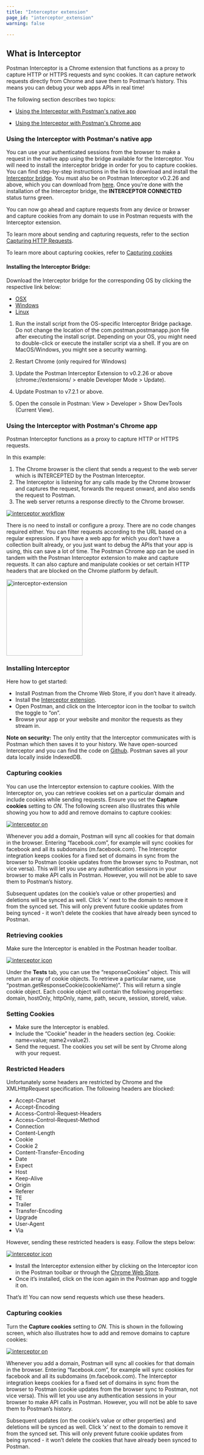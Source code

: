 ```yaml
---
title: "Interceptor extension"
page_id: "interceptor_extension"
warning: false

---
```


## What is Interceptor

Postman Interceptor is a Chrome extension that functions as a proxy to capture HTTP or HTTPS requests and sync cookies. It can capture network requests directly from Chrome and save them to Postman’s history. This means you can debug your web apps APIs in real time!

The following section describes two topics:

* [Using the Interceptor with Postman's native app](#using-the-interceptor-with-postman's-native-app)

* [Using the Interceptor with Postman's Chrome app](#using-the-Interceptor-with-postman's-chrome-app)

### Using the Interceptor with Postman's native app 

You can use your authenticated sessions from the browser to make a request in the native app using the bridge available for the Interceptor. You will need to install the interceptor bridge in order for you to capture cookies. You can find step-by-step instructions in the link to download and install the [Interceptor bridge](#installing-the-interceptor-bridge/). You must also be on Postman Interceptor v0.2.26 and above, which you can download from [here](https://go.pstmn.io/interceptor-download). Once you're done with the installation of the Interceptor bridge, the **INTERCEPTOR CONNECTED** status turns green. 

You can now go ahead and capture requests from any device or browser and capture cookies from any domain to use in Postman requests with the Interceptor extension.

To learn more about sending and capturing requests, refer to the section [Capturing HTTP Requests](/docs/postman/sending_api_requests/capturing_http_requests).

To learn more about capturing cookies, refer to [Capturing cookies](#capturing-cookies)

#### Installing the Interceptor Bridge:

Download the Interceptor bridge for the corresponding OS by clicking the respective link below:

* [OSX](https://go.pstmn.io/interceptor-bridge-macos)
* [Windows](https://go.pstmn.io/interceptor-bridge-windows)
* [Linux](https://go.pstmn.io/interceptor-bridge-linux)

1. Run the install script from the OS-specific Interceptor Bridge package. Do not change the location of the com.postman.postmanapp.json file after executing the install script. Depending on your OS, you might need to double-click or execute the installer script via a shell. If you are on MacOS/Windows, you might see a security warning.

2. Restart Chrome (only required for Windows)

3. Update the Postman Interceptor Extension to v0.2.26 or above (chrome://extensions/ > enable Developer Mode > Update).

4. Update Postman to v7.2.1 or above.

5. Open the console in Postman: View > Developer > Show DevTools (Current View).

### Using the Interceptor with Postman's Chrome app

Postman Interceptor functions as a proxy to capture HTTP or HTTPS requests.  

In this example:

1. The Chrome browser is the client that sends a request to the web server which is INTERCEPTED by the Postman Interceptor.
1. The Interceptor is listening for any calls made by the Chrome browser and captures the request, forwards the request onward, and also sends the request to Postman.
1. The web server returns a response directly to the Chrome browser.

[![interceptor workflow](https://s3.amazonaws.com/postman-static-getpostman-com/postman-docs/proxy.interceptor.png)](https://s3.amazonaws.com/postman-static-getpostman-com/postman-docs/proxy.interceptor.png)

There is no need to install or configure a proxy. There are no code changes required either. You can filter requests according to the URL based on a regular expression. If you have a web app for which you don’t have a collection built already, or you just want to debug the APIs that your app is using, this can save a lot of time. The Postman Chrome app can be used in tandem with the Postman Interceptor extension to make and capture requests. It can also capture and manipulate cookies or set certain HTTP headers that are blocked on the Chrome platform by default.

<a href="https://s3.amazonaws.com/postman-static-getpostman-com/postman-docs/proxy.interceptExt.png"><img width="200" alt="interceptor-extension" src="https://s3.amazonaws.com/postman-static-getpostman-com/postman-docs/proxy.interceptExt.png"></a>

### Installing Interceptor

Here how to get started:

   *   Install Postman from the Chrome Web Store, if you don’t have it already.
   *   Install the [Interceptor extension](https://chrome.google.com/webstore/detail/postman-interceptor/aicmkgpgakddgnaphhhpliifpcfhicfo/support?hl=en).
   *   Open Postman, and click on the Interceptor icon in the toolbar to switch the toggle to “on”.
   *   Browse your app or your website and monitor the requests as they stream in.

**Note on security:** The only entity that the Interceptor communicates with is Postman which then saves it to your history. We have open-sourced Interceptor and you can find the code on [Github](https://github.com/a85/PostmanInterceptor). Postman saves all your data locally inside IndexedDB.

### Capturing cookies

 You can use the Interceptor extension to capture cookies. With the Interceptor on, you can retrieve cookies set on a particular domain and include cookies while sending requests. Ensure you set the **Capture cookies** setting to *ON*. The following screen also illustrates this while showing you how to add and remove domains to capture cookies:

[![interceptor on](https://s3.amazonaws.com/postman-static-getpostman-com/postman-docs/Interceptor-1.gif)](https://s3.amazonaws.com/postman-static-getpostman-com/postman-docs/Interceptor-1.gif)

Whenever you add a domain, Postman will sync all cookies for that domain in the browser. Entering “facebook.com”, for example will sync cookies for facebook and all its subdomains (m.facebook.com). The Interceptor integration keeps cookies for a fixed set of domains in sync from the browser to Postman (cookie updates from the browser sync to Postman, not vice versa). This will let you use any authentication sessions in your browser to make API calls in Postman. However, you will not be able to save them to Postman’s history.

Subsequent updates (on the cookie’s value or other properties) and deletions will be synced as well. Click ‘x’ next to the domain to remove it from the synced set. This will only prevent future cookie updates from being synced - it won’t delete the cookies that have already been synced to Postman.


### Retrieving cookies

Make sure the Interceptor is enabled in the Postman header toolbar.

[![interceptor icon](https://s3.amazonaws.com/postman-static-getpostman-com/postman-docs/WS-interceptor_cookies_1.png)](https://s3.amazonaws.com/postman-static-getpostman-com/postman-docs/WS-interceptor_cookies_1.png)

Under the **Tests** tab, you can use the “responseCookies” object. This will return an array of cookie objects. To retrieve a particular name, use “postman.getResponseCookie(cookieName)”. This will return a single cookie object. Each cookie object will contain the following properties: domain, hostOnly, httpOnly, name, path, secure, session, storeId, value.

### Setting Cookies

*   Make sure the Interceptor is enabled.
*   Include the “Cookie” header in the headers section (eg. Cookie: name=value; name2=value2).
*   Send the request. The cookies you set will be sent by Chrome along with your request.

### Restricted Headers

Unfortunately some headers are restricted by Chrome and the XMLHttpRequest specification. The following headers are blocked:

   *   Accept-Charset
   *   Accept-Encoding
   *   Access-Control-Request-Headers
   *   Access-Control-Request-Method
   *   Connection
   *   Content-Length
   *   Cookie
   *   Cookie 2
   *   Content-Transfer-Encoding
   *   Date
   *   Expect
   *   Host
   *   Keep-Alive
   *   Origin
   *   Referer
   *   TE
   *   Trailer
   *   Transfer-Encoding
   *   Upgrade
   *   User-Agent
   *   Via

However, sending these restricted headers is easy. Follow the steps below:

[![interceptor icon](https://s3.amazonaws.com/postman-static-getpostman-com/postman-docs/WS-interceptor.png)](https://s3.amazonaws.com/postman-static-getpostman-com/postman-docs/WS-interceptor.png)

   * Install the Interceptor extension either by clicking on the Interceptor icon in the Postman toolbar or through the [Chrome Web Store](https://chrome.google.com/webstore/detail/postman-interceptor/aicmkgpgakddgnaphhhpliifpcfhicfo).
   * Once it’s installed, click on the icon again in the Postman app and toggle it on.

That’s it! You can now send requests which use these headers.

### Capturing cookies 

Turn the **Capture cookies** setting to *ON*. This is shown in the following screen, which also illustrates how to add and remove domains to capture cookies:

[![interceptor on](https://s3.amazonaws.com/postman-static-getpostman-com/postman-docs/Interceptor-1.gif)](https://s3.amazonaws.com/postman-static-getpostman-com/postman-docs/Interceptor-1.gif)

Whenever you add a domain, Postman will sync all cookies for that domain in the browser. Entering “facebook.com”, for example will sync cookies for facebook and all its subdomains (m.facebook.com). The Interceptor integration keeps cookies for a fixed set of domains in sync from the browser to Postman (cookie updates from the browser sync to Postman, not vice versa). This will let you use any authentication sessions in your browser to make API calls in Postman. However, you will not be able to save them to Postman’s history.

Subsequent updates (on the cookie’s value or other properties) and deletions will be synced as well. Click ‘x’ next to the domain to remove it from the synced set. This will only prevent future cookie updates from being synced - it won’t delete the cookies that have already been synced to Postman.
